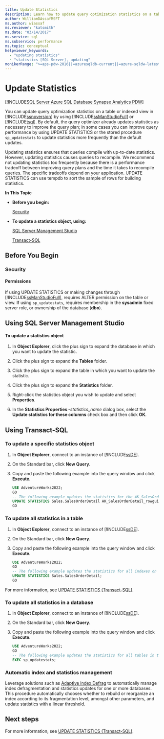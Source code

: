 ```yaml
---
title: Update Statistics
description: Learn how to update query optimization statistics on a table or indexed view in SQL Server by using SQL Server Management Studio or Transact-SQL.
author: WilliamDAssafMSFT
ms.author: wiassaf
ms.reviewer: "katsmith"
ms.date: "03/14/2017"
ms.service: sql
ms.subservice: performance
ms.topic: conceptual
helpviewer_keywords:
  - "updating statistics"
  - "statistics [SQL Server], updating"
monikerRange: ">=aps-pdw-2016||=azuresqldb-current||=azure-sqldw-latest||>=sql-server-2016||>=sql-server-linux-2017||=azuresqldb-mi-current"
---
```


# Update Statistics

[!INCLUDE[SQL Server Azure SQL Database Synapse Analytics PDW](../../includes/applies-to-version/sql-asdb-asdbmi-asa-pdw.md)]

You can update query optimization statistics on a table or indexed view in [!INCLUDE[ssnoversion](../../includes/ssnoversion-md.md)] by using [!INCLUDE[ssManStudioFull](../../includes/ssmanstudiofull-md.md)] or [!INCLUDE[tsql](../../includes/tsql-md.md)]. By default, the query optimizer already updates statistics as necessary to improve the query plan; in some cases you can improve query performance by using UPDATE STATISTICS or the stored procedure `sp_updatestats` to update statistics more frequently than the default updates. 
  
 Updating statistics ensures that queries compile with up-to-date statistics. However, updating statistics causes queries to recompile. We recommend not updating statistics too frequently because there is a performance tradeoff between improving query plans and the time it takes to recompile queries. The specific tradeoffs depend on your application. UPDATE STATISTICS can use tempdb to sort the sample of rows for building statistics.
  
 **In This Topic**
  
- **Before you begin:**  
  
    [Security](#Security)  
  
- **To update a statistics object, using:**  
  
    [SQL Server Management Studio](#SSMSProcedure)  
  
    [Transact-SQL](#TsqlProcedure)  
  
## <a name="BeforeYouBegin"></a> Before You Begin  
  
### <a name="Security"></a> Security  
  
#### <a name="Permissions"></a> Permissions  

If using UPDATE STATISTICS or making changes through [!INCLUDE[ssManStudioFull](../../includes/ssmanstudiofull-md.md)], requires ALTER permission on the table or view. If using `sp_updatestats`, requires membership in the **sysadmin** fixed server role, or ownership of the database (**dbo**).
  
##  <a name="SSMSProcedure"></a> Using SQL Server Management Studio  
  
#### To update a statistics object
  
1. In **Object Explorer**, click the plus sign to expand the database in which you want to update the statistic. 
  
2. Click the plus sign to expand the **Tables** folder. 
  
3. Click the plus sign to expand the table in which you want to update the statistic. 
  
4. Click the plus sign to expand the **Statistics** folder. 
  
5. Right-click the statistics object you wish to update and select **Properties**. 
  
6. In the **Statistics Properties -**_statistics\_name_ dialog box, select the **Update statistics for these columns** check box and then click **OK**. 
  
## <a name="TsqlProcedure"></a> Using Transact-SQL  
  
### To update a specific statistics object  
  
1. In **Object Explorer**, connect to an instance of [!INCLUDE[ssDE](../../includes/ssde-md.md)]. 
  
2. On the Standard bar, click **New Query**. 
  
3. Copy and paste the following example into the query window and click **Execute**. 
  
    ```sql  
    USE AdventureWorks2022;  
    GO  
    -- The following example updates the statistics for the AK_SalesOrderDetail_rowguid index of the SalesOrderDetail table.  
    UPDATE STATISTICS Sales.SalesOrderDetail AK_SalesOrderDetail_rowguid;   
    GO  
    ```  
  
### To update all statistics in a table
  
1. In **Object Explorer**, connect to an instance of [!INCLUDE[ssDE](../../includes/ssde-md.md)].
  
2. On the Standard bar, click **New Query**.
  
3. Copy and paste the following example into the query window and click **Execute**.
  
    ```sql  
    USE AdventureWorks2022;   
    GO  
    -- The following example updates the statistics for all indexes on the SalesOrderDetail table.
    UPDATE STATISTICS Sales.SalesOrderDetail;   
    GO  
    ```  
  
For more information, see [UPDATE STATISTICS &#40;Transact-SQL&#41;](../../t-sql/statements/update-statistics-transact-sql.md).
  
### To update all statistics in a database  
  
1. In **Object Explorer**, connect to an instance of [!INCLUDE[ssDE](../../includes/ssde-md.md)].
  
2. On the Standard bar, click **New Query**.
  
3. Copy and paste the following example into the query window and click **Execute**.
  
    ```sql  
    USE AdventureWorks2022;   
    GO  
    -- The following example updates the statistics for all tables in the database.  
    EXEC sp_updatestats;  
    ```  

### Automatic index and statistics management

Leverage solutions such as [Adaptive Index Defrag](https://github.com/Microsoft/tigertoolbox/tree/master/AdaptiveIndexDefrag) to automatically manage index defragmentation and statistics updates for one or more databases. This procedure automatically chooses whether to rebuild or reorganize an index according to its fragmentation level, amongst other parameters, and update statistics with a linear threshold.

## Next steps

For more information, see [UPDATE STATISTICS (Transact-SQL)](../../relational-databases/system-stored-procedures/sp-updatestats-transact-sql.md).
